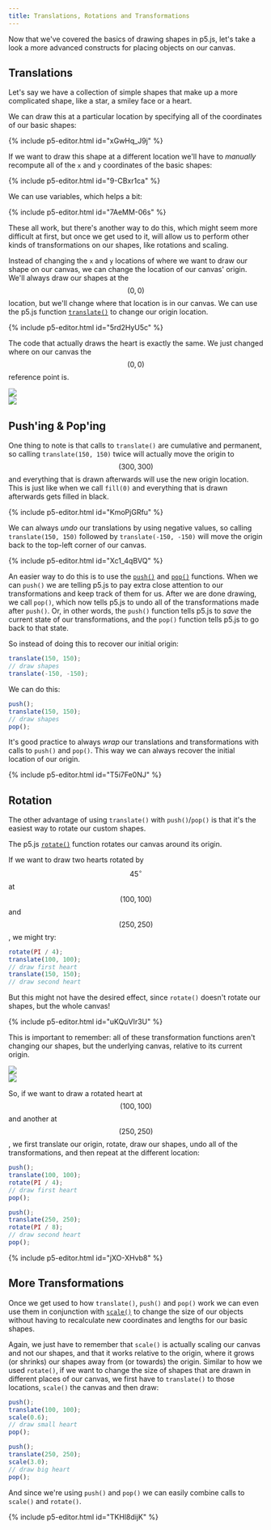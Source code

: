 ```yaml
---
title: Translations, Rotations and Transformations
---
```

Now that we've covered the basics of drawing shapes in p5.js, let's take a look a more advanced constructs for placing objects on our canvas.

## Translations
Let's say we have a collection of simple shapes that make up a more complicated shape, like a star, a smiley face or a heart.

We can draw this at a particular location by specifying all of the coordinates of our basic shapes:

{% include p5-editor.html id="xGwHq_J9j" %}

If we want to draw this shape at a different location we'll have to *manually* recompute all of the `x` and `y` coordinates of the basic shapes:

{% include p5-editor.html id="9-CBxr1ca" %}

We can use variables, which helps a bit:

{% include p5-editor.html id="7AeMM-06s" %}

These all work, but there's another way to do this, which might seem more difficult at first, but once we get used to it, will allow us to perform other kinds of transformations on our shapes, like rotations and scaling.

Instead of changing the `x` and `y` locations of where we want to draw our shape on our canvas, we can change the location of our canvas' origin. We'll always draw our shapes at the $$(0, 0)$$ location, but we'll change where that location is in our canvas. We can use the p5.js function [`translate()`](https://p5js.org/reference/p5/translate) to change our origin location.

{% include p5-editor.html id="5rd2HyU5c" %}

The code that actually draws the heart is exactly the same. We just changed where on our canvas the $$(0, 0)$$ reference point is.

<div class="scaled-images left w100">
  <img src = "{{ '/assets/images/week01/transform-00.jpg' | relative_url }}"/>
</div>

<div class="scaled-images left w100">
  <img src = "{{ '/assets/images/week01/transform-01.jpg' | relative_url }}"/>
</div>

## Push'ing & Pop'ing

One thing to note is that calls to `translate()` are cumulative and permanent, so calling `translate(150, 150)` twice will actually move the origin to $$(300, 300)$$ and everything that is drawn afterwards will use the new origin location. This is just like when we call `fill(0)` and everything that is drawn afterwards gets filled in black.

{% include p5-editor.html id="KmoPjGRfu" %}

We can always *undo* our translations by using negative values, so calling `translate(150, 150)` followed by `translate(-150, -150)` will move the origin back to the top-left corner of our canvas.

{% include p5-editor.html id="Xc1_4qBVQ" %}

An easier way to do this is to use the [`push()`](https://p5js.org/reference/p5/push) and [`pop()`](https://p5js.org/reference/p5/pop) functions. When we can `push()` we are telling p5.js to pay extra close attention to our transformations and keep track of them for us. After we are done drawing, we call `pop()`, which now tells p5.js to undo all of the transformations made after `push()`. Or, in other words, the `push()` function tells p5.js to *save* the current state of our transformations, and the `pop()` function tells p5.js to go back to that state.

So instead of doing this to recover our initial origin:
```js
translate(150, 150);
// draw shapes
translate(-150, -150);
```

We can do this:
```js
push();
translate(150, 150);
// draw shapes
pop();
```

It's good practice to always *wrap* our translations and transformations with calls to `push()` and `pop()`. This way we can always recover the initial location of our origin.

{% include p5-editor.html id="T5i7Fe0NJ" %}

## Rotation

The other advantage of using `translate()` with `push()`/`pop()` is that it's the easiest way to rotate our custom shapes.

The p5.js [`rotate()`](https://p5js.org/reference/p5/rotate) function rotates our canvas around its origin.

If we want to draw two hearts rotated by $$45^{\circ}$$ at $$(100, 100)$$ and $$(250, 250)$$, we might try:
```js
rotate(PI / 4);
translate(100, 100);
// draw first heart
translate(150, 150);
// draw second heart
```

But this might not have the desired effect, since `rotate()` doesn't rotate our shapes, but the whole canvas!

{% include p5-editor.html id="uKQuVIr3U" %}

This is important to remember: all of these transformation functions aren't changing our shapes, but the underlying canvas, relative to its current origin.

<div class="scaled-images left w100">
  <img src = "{{ '/assets/images/week01/transform-00.jpg' | relative_url }}"/>
</div>

<div class="scaled-images left w100">
  <img src = "{{ '/assets/images/week01/transform-02.jpg' | relative_url }}"/>
</div>

So, if we want to draw a rotated heart at $$(100, 100)$$ and another at $$(250, 250)$$, we first translate our origin, rotate, draw our shapes, undo all of the transformations, and then repeat at the different location:
```js
push();
translate(100, 100);
rotate(PI / 4);
// draw first heart
pop();

push();
translate(250, 250);
rotate(PI / 8);
// draw second heart
pop();
```

{% include p5-editor.html id="jXO-XHvb8" %}

## More Transformations

Once we get used to how `translate()`, `push()` and `pop()` work we can even use them in conjunction with [`scale()`](https://p5js.org/reference/p5/scale) to change the size of our objects without having to recalculate new coordinates and lengths for our basic shapes.

Again, we just have to remember that `scale()` is actually scaling our canvas and not our shapes, and that it works relative to the origin, where it grows (or shrinks) our shapes away from (or towards) the origin. Similar to how we used `rotate()`, if we want to change the size of shapes that are drawn in different places of our canvas, we first have to `translate()` to those locations, `scale()` the canvas and then draw:
```js
push();
translate(100, 100);
scale(0.6);
// draw small heart
pop();

push();
translate(250, 250);
scale(3.0);
// draw big heart
pop();
```

And since we're using `push()` and `pop()` we can easily combine calls to `scale()` and `rotate()`.

{% include p5-editor.html id="TKHl8dijK" %}
